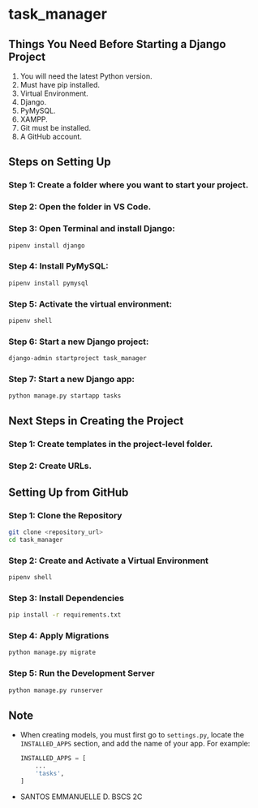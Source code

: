 # task_manager

## Things You Need Before Starting a Django Project

1. You will need the latest Python version.
2. Must have pip installed.
3. Virtual Environment.
4. Django.
5. PyMySQL.
6. XAMPP.
7. Git must be installed.
8. A GitHub account.

## Steps on Setting Up

### Step 1: Create a folder where you want to start your project.
### Step 2: Open the folder in VS Code.
### Step 3: Open Terminal and install Django:
```sh
pipenv install django
```
### Step 4: Install PyMySQL:
```sh
pipenv install pymysql
```
### Step 5: Activate the virtual environment:
```sh
pipenv shell
```
### Step 6: Start a new Django project:
```sh
django-admin startproject task_manager
```
### Step 7: Start a new Django app:
```sh
python manage.py startapp tasks
```

## Next Steps in Creating the Project

### Step 1: Create templates in the project-level folder.
### Step 2: Create URLs.

## Setting Up from GitHub

### Step 1: Clone the Repository
```sh
git clone <repository_url>
cd task_manager
```
### Step 2: Create and Activate a Virtual Environment
```sh
pipenv shell
```
### Step 3: Install Dependencies
```sh
pip install -r requirements.txt
```
### Step 4: Apply Migrations
```sh
python manage.py migrate
```
### Step 5: Run the Development Server
```sh
python manage.py runserver
```

## Note

- When creating models, you must first go to `settings.py`, locate the `INSTALLED_APPS` section, and add the name of your app. For example:
  ```python
  INSTALLED_APPS = [
      ...
      'tasks',
  ]
  ```
- SANTOS EMMANUELLE D. BSCS 2C
